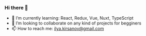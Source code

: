 ### Hi there 👋

- 🌱 I’m currently learning: React, Redux, Vue, Nuxt, TypeScript
- 👯 I’m looking to collaborate on any kind of projects for begginers
- 📫 How to reach me: ilya.kirsanov@gmail.com

<!--
**IlyaKirsanov/ilyakirsanov** is a ✨ _special_ ✨ repository because its `README.md` (this file) appears on your GitHub profile.

Here are some ideas to get you started:

- 🔭 I’m currently working on ...
- 🌱 I’m currently learning ...
- 👯 I’m looking to collaborate on ...
- 🤔 I’m looking for help with ...
- 💬 Ask me about ...
- 📫 How to reach me: ...
- 😄 Pronouns: ...
- ⚡ Fun fact: ...
-->
